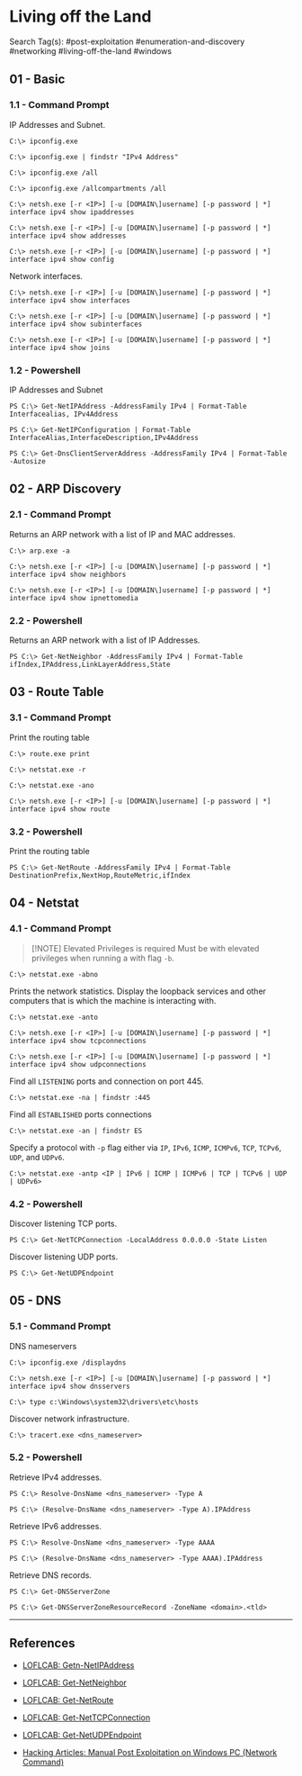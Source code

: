# Living off the Land

Search Tag(s): #post-exploitation #enumeration-and-discovery #networking #living-off-the-land #windows

## 01 - Basic

### 1.1 - Command Prompt

IP Addresses and Subnet.

```
C:\> ipconfig.exe

C:\> ipconfig.exe | findstr "IPv4 Address"

C:\> ipconfig.exe /all

C:\> ipconfig.exe /allcompartments /all

C:\> netsh.exe [-r <IP>] [-u [DOMAIN\]username] [-p password | *] interface ipv4 show ipaddresses

C:\> netsh.exe [-r <IP>] [-u [DOMAIN\]username] [-p password | *] interface ipv4 show addresses

C:\> netsh.exe [-r <IP>] [-u [DOMAIN\]username] [-p password | *] interface ipv4 show config
```

Network interfaces.

```
C:\> netsh.exe [-r <IP>] [-u [DOMAIN\]username] [-p password | *] interface ipv4 show interfaces

C:\> netsh.exe [-r <IP>] [-u [DOMAIN\]username] [-p password | *] interface ipv4 show subinterfaces

C:\> netsh.exe [-r <IP>] [-u [DOMAIN\]username] [-p password | *] interface ipv4 show joins
```

### 1.2 - Powershell

IP Addresses and Subnet

```
PS C:\> Get-NetIPAddress -AddressFamily IPv4 | Format-Table Interfacealias, IPv4Address

PS C:\> Get-NetIPConfiguration | Format-Table InterfaceAlias,InterfaceDescription,IPv4Address

PS C:\> Get-DnsClientServerAddress -AddressFamily IPv4 | Format-Table -Autosize
```

## 02 - ARP Discovery

### 2.1 - Command Prompt

Returns an ARP network with a list of IP and MAC addresses.

```
C:\> arp.exe -a

C:\> netsh.exe [-r <IP>] [-u [DOMAIN\]username] [-p password | *] interface ipv4 show neighbors

C:\> netsh.exe [-r <IP>] [-u [DOMAIN\]username] [-p password | *] interface ipv4 show ipnettomedia
```

### 2.2 - Powershell

Returns an ARP network with a list of IP Addresses.

```
PS C:\> Get-NetNeighbor -AddressFamily IPv4 | Format-Table ifIndex,IPAddress,LinkLayerAddress,State
```

## 03 - Route Table

### 3.1 - Command Prompt

Print the routing table

```
C:\> route.exe print

C:\> netstat.exe -r

C:\> netstat.exe -ano

C:\> netsh.exe [-r <IP>] [-u [DOMAIN\]username] [-p password | *] interface ipv4 show route
```

### 3.2 - Powershell

Print the routing table

```
PS C:\> Get-NetRoute -AddressFamily IPv4 | Format-Table DestinationPrefix,NextHop,RouteMetric,ifIndex
```

## 04 - Netstat

### 4.1 - Command Prompt

> [!NOTE] Elevated Privileges is required
> Must be with elevated privileges when running a with flag `-b`.

```
C:\> netstat.exe -abno
```

Prints the network statistics. Display the loopback services and other computers that is which the machine is interacting with.

```
C:\> netstat.exe -anto

C:\> netsh.exe [-r <IP>] [-u [DOMAIN\]username] [-p password | *] interface ipv4 show tcpconnections

C:\> netsh.exe [-r <IP>] [-u [DOMAIN\]username] [-p password | *] interface ipv4 show udpconnections
```

Find all `LISTENING` ports and connection on port 445.

```
C:\> netstat.exe -na | findstr :445
```

Find all `ESTABLISHED` ports connections

```
C:\> netstat.exe -an | findstr ES
```

Specify a protocol with `-p` flag either via `IP`, `IPv6`, `ICMP`, `ICMPv6`, `TCP`, `TCPv6`, `UDP`, and `UDPv6`.

```
C:\> netstat.exe -antp <IP | IPv6 | ICMP | ICMPv6 | TCP | TCPv6 | UDP | UDPv6>
```

### 4.2 - Powershell

Discover listening TCP ports.

```
PS C:\> Get-NetTCPConnection -LocalAddress 0.0.0.0 -State Listen
```

Discover listening UDP ports.

```
PS C:\> Get-NetUDPEndpoint
```

## 05 - DNS

### 5.1 - Command Prompt

DNS nameservers

```
C:\> ipconfig.exe /displaydns

C:\> netsh.exe [-r <IP>] [-u [DOMAIN\]username] [-p password | *] interface ipv4 show dnsservers

C:\> type c:\Windows\system32\drivers\etc\hosts
```

Discover network infrastructure.

```
C:\> tracert.exe <dns_nameserver>
```

### 5.2 - Powershell

Retrieve IPv4 addresses.

```
PS C:\> Resolve-DnsName <dns_nameserver> -Type A

PS C:\> (Resolve-DnsName <dns_nameserver> -Type A).IPAddress
```

Retrieve IPv6 addresses.

```
PS C:\> Resolve-DnsName <dns_nameserver> -Type AAAA

PS C:\> (Resolve-DnsName <dns_nameserver> -Type AAAA).IPAddress
```

Retrieve DNS records.

```
PS C:\> Get-DNSServerZone

PS C:\> Get-DNSServerZoneResourceRecord -ZoneName <domain>.<tld>
```

---
## References

- [LOFLCAB: Getn-NetIPAddress](https://lofl-project.github.io/loflcab/Cmdlets/Get-NetIPAddress/)

- [LOFLCAB: Get-NetNeighbor](https://lofl-project.github.io/loflcab/Cmdlets/Get-NetNeighbor/)

- [LOFLCAB: Get-NetRoute](https://lofl-project.github.io/loflcab/Cmdlets/Get-NetRoute/)

- [LOFLCAB: Get-NetTCPConnection](https://lofl-project.github.io/loflcab/Cmdlets/Get-NetTCPConnection/)

- [LOFLCAB: Get-NetUDPEndpoint](https://lofl-project.github.io/loflcab/Cmdlets/Get-NetUDPEndpoint/)

- [Hacking Articles: Manual Post Exploitation on Windows PC (Network Command)](https://www.hackingarticles.in/manual-post-exploitation-windows-pc-network-command/)